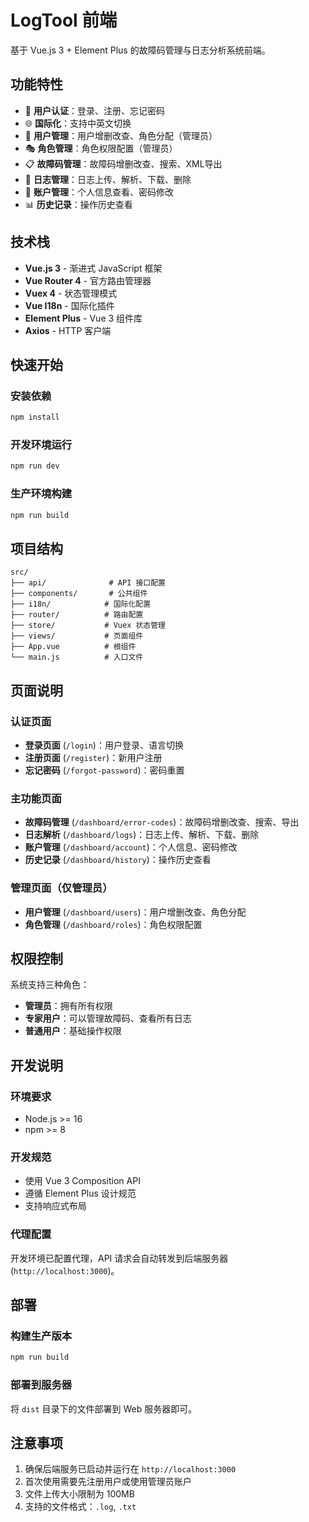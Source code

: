 # LogTool 前端

基于 Vue.js 3 + Element Plus 的故障码管理与日志分析系统前端。

## 功能特性

- 🔐 **用户认证**：登录、注册、忘记密码
- 🌐 **国际化**：支持中英文切换
- 👥 **用户管理**：用户增删改查、角色分配（管理员）
- 🎭 **角色管理**：角色权限配置（管理员）
- 📋 **故障码管理**：故障码增删改查、搜索、XML导出
- 📁 **日志管理**：日志上传、解析、下载、删除
- 👤 **账户管理**：个人信息查看、密码修改
- 📊 **历史记录**：操作历史查看

## 技术栈

- **Vue.js 3** - 渐进式 JavaScript 框架
- **Vue Router 4** - 官方路由管理器
- **Vuex 4** - 状态管理模式
- **Vue I18n** - 国际化插件
- **Element Plus** - Vue 3 组件库
- **Axios** - HTTP 客户端

## 快速开始

### 安装依赖

```bash
npm install
```

### 开发环境运行

```bash
npm run dev
```

### 生产环境构建

```bash
npm run build
```

## 项目结构

```
src/
├── api/              # API 接口配置
├── components/       # 公共组件
├── i18n/            # 国际化配置
├── router/          # 路由配置
├── store/           # Vuex 状态管理
├── views/           # 页面组件
├── App.vue          # 根组件
└── main.js          # 入口文件
```

## 页面说明

### 认证页面
- **登录页面** (`/login`)：用户登录、语言切换
- **注册页面** (`/register`)：新用户注册
- **忘记密码** (`/forgot-password`)：密码重置

### 主功能页面
- **故障码管理** (`/dashboard/error-codes`)：故障码增删改查、搜索、导出
- **日志解析** (`/dashboard/logs`)：日志上传、解析、下载、删除
- **账户管理** (`/dashboard/account`)：个人信息、密码修改
- **历史记录** (`/dashboard/history`)：操作历史查看

### 管理页面（仅管理员）
- **用户管理** (`/dashboard/users`)：用户增删改查、角色分配
- **角色管理** (`/dashboard/roles`)：角色权限配置

## 权限控制

系统支持三种角色：

- **管理员**：拥有所有权限
- **专家用户**：可以管理故障码、查看所有日志
- **普通用户**：基础操作权限

## 开发说明

### 环境要求
- Node.js >= 16
- npm >= 8

### 开发规范
- 使用 Vue 3 Composition API
- 遵循 Element Plus 设计规范
- 支持响应式布局

### 代理配置
开发环境已配置代理，API 请求会自动转发到后端服务器 (`http://localhost:3000`)。

## 部署

### 构建生产版本
```bash
npm run build
```

### 部署到服务器
将 `dist` 目录下的文件部署到 Web 服务器即可。

## 注意事项

1. 确保后端服务已启动并运行在 `http://localhost:3000`
2. 首次使用需要先注册用户或使用管理员账户
3. 文件上传大小限制为 100MB
4. 支持的文件格式：`.log`, `.txt` 